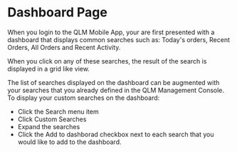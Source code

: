 # Dashboard Page

When you login to the QLM Mobile App, your are first presented with a dashboard that displays common searches such as: Today's orders, Recent Orders, All Orders and Recent Activity.

When you click on any of these searches, the result of the search is displayed in a grid like view.

The list of searches displayed on the dashboard can be augmented with your searches that you already defined in the QLM Management Console. To display your custom searches on the dashboard:

* Click the Search menu item
* Click Custom Searches
* Expand the searches
* Click the Add to dashborad checkbox next to each search that you would like to add to the dashboard.


